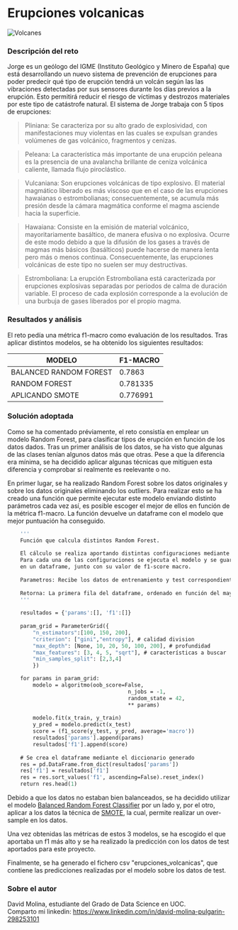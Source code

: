 # Erupciones volcanicas
![Volcanes](https://challenges-asset-files.s3.us-east-2.amazonaws.com/data_sets/Data-Science/4+-+events/jobmadrid/images/front.png) 

### Descripción del reto

Jorge es un geólogo del IGME (Instituto Geológico y Minero de España) que está desarrollando un nuevo sistema de prevención de erupciones para poder predecir qué tipo de erupción tendrá un volcán según las las vibraciones detectadas por sus sensores durante los días previos a la erupción. Esto permitirá reducir el riesgo de víctimas y destrozos materiales por este tipo de catástrofe natural. El sistema de Jorge trabaja con 5 tipos de erupciones:

> Pliniana: Se caracteriza por su alto grado de explosividad, con manifestaciones muy violentas en las cuales se expulsan grandes volúmenes de gas volcánico, fragmentos y cenizas.

> Peleana: La característica más importante de una erupción peleana es la presencia de una avalancha brillante de ceniza volcánica caliente, llamada flujo piroclástico.

> Vulcaniana: Son erupciones volcánicas de tipo explosivo. El material magmático liberado es más viscoso que en el caso de las erupciones hawaianas o estrombolianas; consecuentemente, se acumula más presión desde la cámara magmática conforme el magma asciende hacia la superficie.

> Hawaiana: Consiste en la emisión de material volcánico, mayoritariamente basáltico, de manera efusiva o no explosiva. Ocurre de este modo debido a que la difusión de los gases a través de magmas más básicos (basálticos) puede hacerse de manera lenta pero más o menos continua. Consecuentemente, las erupciones volcánicas de este tipo no suelen ser muy destructivas.

> Estromboliana: La erupción Estromboliana está caracterizada por erupciones explosivas separadas por periodos de calma de duración variable. El proceso de cada explosión corresponde a la evolución de una burbuja de gases liberados por el propio magma.

### Resultados y análisis

El reto pedía una métrica f1-macro como evaluación de los resultados. Tras aplicar distintos modelos, se ha obtenido los siguientes resultados: 

|MODELO|F1-MACRO|  
|------|-------|  
|BALANCED RANDOM FOREST|0.7863|
|RANDOM FOREST|0.781335|  
|APLICANDO SMOTE|0.776991|   

### Solución adoptada  

Como se ha comentado préviamente, el reto consistía en emplear un modelo Random Forest, para clasificar tipos de erupción en función de los datos dados.
Tras un primer análisis de los datos, se ha visto que algunas de las clases tenían algunos datos más que otras. Pese a que la diferencia era mínima, se
ha decidido aplicar algunas técnicas que mitiguen esta diferencia y comprobar si realmente es reelevante o no.  

En primer lugar, se ha realizado Random Forest sobre los datos originales y sobre los datos originales eliminando los outliers. Para realizar esto se ha
creado una función que permite ejecutar este modelo enviando distinto parámetros cada vez así, es posible escoger el mejor de ellos en función de la métrica
f1-macro. La función devuelve un dataframe con el modelo que mejor puntuación ha conseguido. 

```def crear_modelos(x_train, y_train, x_test, y_test, algoritmo):
    '''
    Función que calcula distintos Random Forest.
    
    El cálculo se realiza aportando distintas configuraciones mediante ParameterGrid. 
    Para cada una de las configuraciones se ejecuta el modelo y se guarda el resultado
    en un dataframe, junto con su valor de f1-score macro.
    
    Parametros: Recibe los datos de entrenamiento y test correspondientes
    
    Retorna: La primera fila del dataframe, ordenado en función del mayor valor f1-score
    '''
    
    resultados = {'params':[], 'f1':[]}
    
    param_grid = ParameterGrid({
        "n_estimators":[100, 150, 200],
        "criterion": ["gini","entropy"], # calidad division
        "max_depth": [None, 10, 20, 50, 100, 200], # profundidad
        "max_features": [3, 4, 5, "sqrt"], # características a buscar
        "min_samples_split": [2,3,4]
        })    

    for params in param_grid:
        modelo = algoritmo(oob_score=False,
                                      n_jobs = -1,
                                      random_state = 42,
                                      ** params)
        
        modelo.fit(x_train, y_train)
        y_pred = modelo.predict(x_test)
        score = (f1_score(y_test, y_pred, average='macro'))
        resultados['params'].append(params)
        resultados['f1'].append(score)
        
    # Se crea el dataframe mediante el diccionario generado
    res = pd.DataFrame.from_dict(resultados['params'])
    res['f1'] = resultados['f1']
    res = res.sort_values('f1', ascending=False).reset_index()
    return res.head(1)
 ```

Debido a que los datos no estaban bien balanceados, se ha decidido utilizar el modelo [Balanced Random Forest Classifier](https://imbalanced-learn.org/stable/references/generated/imblearn.ensemble.BalancedRandomForestClassifier.html)
por un lado y, por el otro, aplicar a los datos la técnica de [SMOTE](https://imbalanced-learn.org/stable/references/generated/imblearn.over_sampling.SMOTE.html),
la cual, permite realizar un over-sample en los datos.  

Una vez obtenidas las métricas de estos 3 modelos, se ha escogido el que aportaba un f1 más alto y se ha realizado la predicción con los 
datos de test aportados para este proyecto.  

Finalmente, se ha generado el fichero csv "erupciones_volcanicas", que contiene las predicciones realizadas por el modelo sobre los datos de test.

### Sobre el autor

David Molina, estudiante del Grado de Data Science en UOC.  
Comparto mi linkedin: https://www.linkedin.com/in/david-molina-pulgarin-298253101
